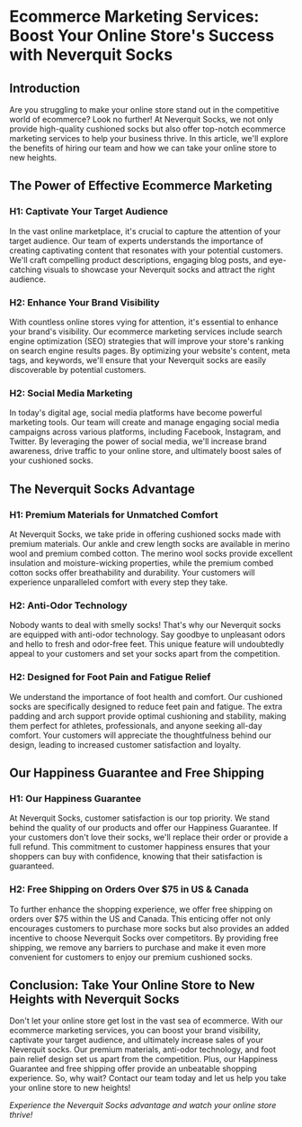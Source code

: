 # Ecommerce Marketing Services: Boost Your Online Store's Success with Neverquit Socks

## Introduction

Are you struggling to make your online store stand out in the competitive world of ecommerce? Look no further! At Neverquit Socks, we not only provide high-quality cushioned socks but also offer top-notch ecommerce marketing services to help your business thrive. In this article, we'll explore the benefits of hiring our team and how we can take your online store to new heights.

## The Power of Effective Ecommerce Marketing

### H1: Captivate Your Target Audience

In the vast online marketplace, it's crucial to capture the attention of your target audience. Our team of experts understands the importance of creating captivating content that resonates with your potential customers. We'll craft compelling product descriptions, engaging blog posts, and eye-catching visuals to showcase your Neverquit socks and attract the right audience.

### H2: Enhance Your Brand Visibility

With countless online stores vying for attention, it's essential to enhance your brand's visibility. Our ecommerce marketing services include search engine optimization (SEO) strategies that will improve your store's ranking on search engine results pages. By optimizing your website's content, meta tags, and keywords, we'll ensure that your Neverquit socks are easily discoverable by potential customers.

### H2: Social Media Marketing

In today's digital age, social media platforms have become powerful marketing tools. Our team will create and manage engaging social media campaigns across various platforms, including Facebook, Instagram, and Twitter. By leveraging the power of social media, we'll increase brand awareness, drive traffic to your online store, and ultimately boost sales of your cushioned socks.

## The Neverquit Socks Advantage

### H1: Premium Materials for Unmatched Comfort

At Neverquit Socks, we take pride in offering cushioned socks made with premium materials. Our ankle and crew length socks are available in merino wool and premium combed cotton. The merino wool socks provide excellent insulation and moisture-wicking properties, while the premium combed cotton socks offer breathability and durability. Your customers will experience unparalleled comfort with every step they take.

### H2: Anti-Odor Technology

Nobody wants to deal with smelly socks! That's why our Neverquit socks are equipped with anti-odor technology. Say goodbye to unpleasant odors and hello to fresh and odor-free feet. This unique feature will undoubtedly appeal to your customers and set your socks apart from the competition.

### H2: Designed for Foot Pain and Fatigue Relief

We understand the importance of foot health and comfort. Our cushioned socks are specifically designed to reduce feet pain and fatigue. The extra padding and arch support provide optimal cushioning and stability, making them perfect for athletes, professionals, and anyone seeking all-day comfort. Your customers will appreciate the thoughtfulness behind our design, leading to increased customer satisfaction and loyalty.

## Our Happiness Guarantee and Free Shipping

### H1: Our Happiness Guarantee

At Neverquit Socks, customer satisfaction is our top priority. We stand behind the quality of our products and offer our Happiness Guarantee. If your customers don't love their socks, we'll replace their order or provide a full refund. This commitment to customer happiness ensures that your shoppers can buy with confidence, knowing that their satisfaction is guaranteed.

### H2: Free Shipping on Orders Over $75 in US & Canada

To further enhance the shopping experience, we offer free shipping on orders over $75 within the US and Canada. This enticing offer not only encourages customers to purchase more socks but also provides an added incentive to choose Neverquit Socks over competitors. By providing free shipping, we remove any barriers to purchase and make it even more convenient for customers to enjoy our premium cushioned socks.

## Conclusion: Take Your Online Store to New Heights with Neverquit Socks

Don't let your online store get lost in the vast sea of ecommerce. With our ecommerce marketing services, you can boost your brand visibility, captivate your target audience, and ultimately increase sales of your Neverquit socks. Our premium materials, anti-odor technology, and foot pain relief design set us apart from the competition. Plus, our Happiness Guarantee and free shipping offer provide an unbeatable shopping experience. So, why wait? Contact our team today and let us help you take your online store to new heights!

*Experience the Neverquit Socks advantage and watch your online store thrive!*